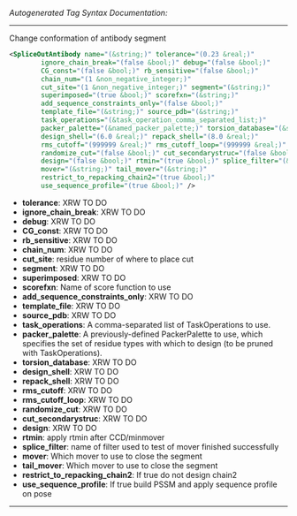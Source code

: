 <!-- THIS IS AN AUTOGENERATED FILE: Don't edit it directly, instead change the schema definition in the code itself. -->

_Autogenerated Tag Syntax Documentation:_

---
Change conformation of antibody segment

```xml
<SpliceOutAntibody name="(&string;)" tolerance="(0.23 &real;)"
        ignore_chain_break="(false &bool;)" debug="(false &bool;)"
        CG_const="(false &bool;)" rb_sensitive="(false &bool;)"
        chain_num="(1 &non_negative_integer;)"
        cut_site="(1 &non_negative_integer;)" segment="(&string;)"
        superimposed="(true &bool;)" scorefxn="(&string;)"
        add_sequence_constraints_only="(false &bool;)"
        template_file="(&string;)" source_pdb="(&string;)"
        task_operations="(&task_operation_comma_separated_list;)"
        packer_palette="(&named_packer_palette;)" torsion_database="(&string;)"
        design_shell="(6.0 &real;)" repack_shell="(8.0 &real;)"
        rms_cutoff="(999999 &real;)" rms_cutoff_loop="(999999 &real;)"
        randomize_cut="(false &bool;)" cut_secondarystruc="(false &bool;)"
        design="(false &bool;)" rtmin="(true &bool;)" splice_filter="(&string;)"
        mover="(&string;)" tail_mover="(&string;)"
        restrict_to_repacking_chain2="(true &bool;)"
        use_sequence_profile="(true &bool;)" />
```

-   **tolerance**: XRW TO DO
-   **ignore_chain_break**: XRW TO DO
-   **debug**: XRW TO DO
-   **CG_const**: XRW TO DO
-   **rb_sensitive**: XRW TO DO
-   **chain_num**: XRW TO DO
-   **cut_site**: residue number of where to place cut
-   **segment**: XRW TO DO
-   **superimposed**: XRW TO DO
-   **scorefxn**: Name of score function to use
-   **add_sequence_constraints_only**: XRW TO DO
-   **template_file**: XRW TO DO
-   **source_pdb**: XRW TO DO
-   **task_operations**: A comma-separated list of TaskOperations to use.
-   **packer_palette**: A previously-defined PackerPalette to use, which specifies the set of residue types with which to design (to be pruned with TaskOperations).
-   **torsion_database**: XRW TO DO
-   **design_shell**: XRW TO DO
-   **repack_shell**: XRW TO DO
-   **rms_cutoff**: XRW TO DO
-   **rms_cutoff_loop**: XRW TO DO
-   **randomize_cut**: XRW TO DO
-   **cut_secondarystruc**: XRW TO DO
-   **design**: XRW TO DO
-   **rtmin**: apply rtmin after CCD/minmover
-   **splice_filter**: name of filter used to test of mover finished successfully
-   **mover**: Which mover to use to close the segment
-   **tail_mover**: Which mover to use to close the segment
-   **restrict_to_repacking_chain2**: If true do not design chain2
-   **use_sequence_profile**: If true build PSSM and apply sequence profile on pose

---
